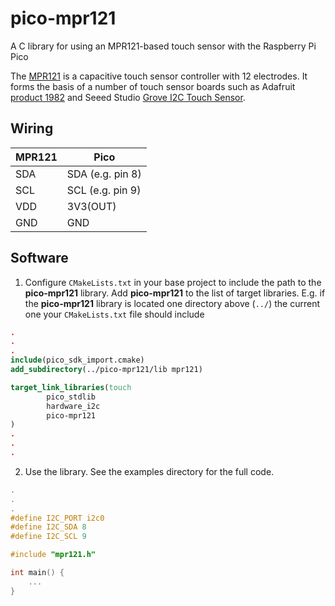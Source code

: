 # pico-mpr121

A C library for using an MPR121-based touch sensor with the Raspberry Pi Pico

The [MPR121](https://www.nxp.com/docs/en/data-sheet/MPR121.pdf) is a capacitive touch sensor controller with 12 electrodes. It forms the basis of a number of touch sensor boards such as Adafruit [product 1982](https://www.adafruit.com/product/1982) and Seeed Studio [Grove I2C Touch Sensor](https://wiki.seeedstudio.com/Grove-I2C_Touch_Sensor/).


## Wiring

MPR121 | Pico 
-------|-----
SDA | SDA (e.g. pin 8)
SCL | SCL (e.g. pin 9)
VDD | 3V3(OUT)
GND | GND

## Software

1. Configure `CMakeLists.txt` in your base project to include the path to the **pico-mpr121** library. Add **pico-mpr121** to the list of target libraries. E.g. if the **pico-mpr121** library is located one directory above (`../`) the current one your `CMakeLists.txt` file should include
```cmake
.
.
.
include(pico_sdk_import.cmake)
add_subdirectory(../pico-mpr121/lib mpr121)

target_link_libraries(touch
        pico_stdlib
        hardware_i2c
        pico-mpr121
)
.
.
.
```

2. Use the library. See the examples directory for the full code.
```c
.
.
.
#define I2C_PORT i2c0
#define I2C_SDA 8
#define I2C_SCL 9

#include "mpr121.h"

int main() {
    ...
}
```

